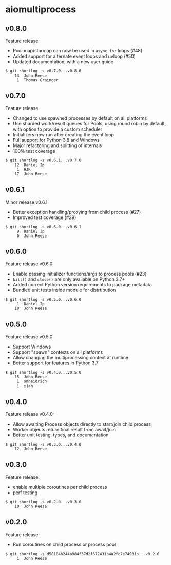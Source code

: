 aiomultiprocess
===============

v0.8.0
------

Feature release

- Pool.map/starmap can now be used in `async for` loops (#48)
- Added support for alternate event loops and uvloop (#50)
- Updated documentation, with a new user guide

```
$ git shortlog -s v0.7.0...v0.8.0
    13	John Reese
     1	Thomas Grainger
```


v0.7.0
------

Feature release

- Changed to use spawned processes by default on all platforms
- Use sharded work/result queues for Pools, using round robin
  by default, with option to provide a custom scheduler
- Initializers now run after creating the event loop
- Full support for Python 3.8 and Windows
- Major refactoring and splitting of internals
- 100% test coverage

```
$ git shortlog -s v0.6.1...v0.7.0
    12	Daniel Ip
     1	HJK
    17	John Reese
```


v0.6.1
------

Minor release v0.6.1

- Better exception handling/proxying from child process (#27)
- Improved test coverage (#29)

```
$ git shortlog -s v0.6.0...v0.6.1
     9	Daniel Ip
     6	John Reese
```


v0.6.0
------

Feature release v0.6.0

- Enable passing initializer functions/args to process pools (#23)
- `kill()` and `close()` are only available on Python 3.7+
- Added correct Python version requirements to package metadata
- Bundled unit tests inside module for distrtibution

```
$ git shortlog -s v0.5.0...v0.6.0
     1	Daniel Ip
    18	John Reese
```


v0.5.0
------

Feature release v0.5.0:

- Support Windows
- Support "spawn" contexts on all platforms
- Allow changing the multiprocessing context at runtime
- Better support for features in Python 3.7

```
$ git shortlog -s v0.4.0...v0.5.0
    15	John Reese
     1	smheidrich
     1	x1ah
```


v0.4.0
------

Feature release v0.4.0:

- Allow awaiting Process objects directly to start/join child process
- Worker objects return final result from await/join
- Better unit testing, types, and documentation

```
$ git shortlog -s v0.3.0...v0.4.0
    12	John Reese
```


v0.3.0
------

Feature release:

- enable multiple coroutines per child process
- perf testing

```
$ git shortlog -s v0.2.0...v0.3.0
    10	John Reese
```


v0.2.0
------

Feature release:

- Run coroutines on child process or process pool

```
$ git shortlog -s d58104b244a984f37d2f672431b4a2fc7e74931b...v0.2.0
     1	John Reese
```


